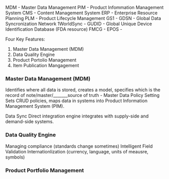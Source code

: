 MDM - Master Data Management
PIM - Product Infommation Management System
CMS - Content Management System
ERP - Enterprise Resource Planning
PLM - Product Lifecycle Management
GS1 - 
GDSN - Global Data Syncronization Network
1WorldSync -
GUDID - Global Unique Device Identification Database (FDA resource)
FMCG - 
EPOS - 

Four Key Features:
1. Master Data Management (MDM)
2. Data Quality Engine
3. Product Portolio Management
4. Item Publication Mangagement

### Master Data Management (MDM)
Identifies where all data is stored, creates a model, specifies which is the record of note/master/_______source of truth - Master Data Policy Setting
Sets CRUD policies, maps data in systems into Product Information Management System (PIM).

Data Sync Direct integration engine integrates with supply-side and demand-side systems.

### Data Quality Engine
Managing compliance (standards change sometimes)
Intelligent Field Validation
Internationlization (currency, language, units of meausre, symbols)

### Product Portfolio Management

